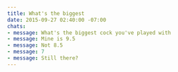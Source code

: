 ```yaml
---
title: What's the biggest
date: 2015-09-27 02:40:00 -07:00
chats:
- message: What's the biggest cock you've played with
- message: Mine is 9.5
- message: Not 8.5
- message: 7
- message: Still there?
---
```


